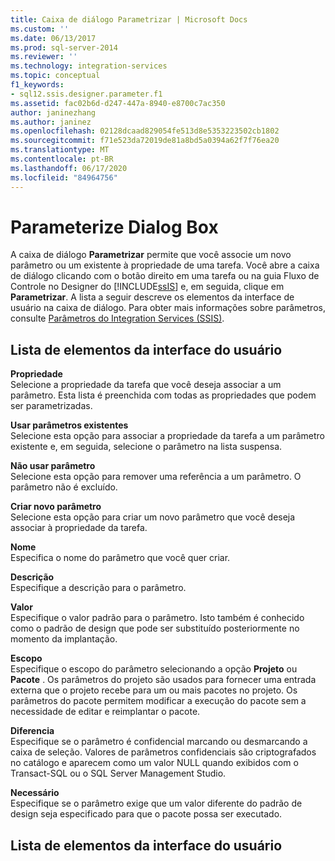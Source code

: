 ```yaml
---
title: Caixa de diálogo Parametrizar | Microsoft Docs
ms.custom: ''
ms.date: 06/13/2017
ms.prod: sql-server-2014
ms.reviewer: ''
ms.technology: integration-services
ms.topic: conceptual
f1_keywords:
- sql12.ssis.designer.parameter.f1
ms.assetid: fac02b6d-d247-447a-8940-e8700c7ac350
author: janinezhang
ms.author: janinez
ms.openlocfilehash: 02128dcaad829054fe513d8e5353223502cb1802
ms.sourcegitcommit: f71e523da72019de81a8bd5a0394a62f7f76ea20
ms.translationtype: MT
ms.contentlocale: pt-BR
ms.lasthandoff: 06/17/2020
ms.locfileid: "84964756"
---
```

# <a name="parameterize-dialog-box"></a>Parameterize Dialog Box
  A caixa de diálogo **Parametrizar** permite que você associe um novo parâmetro ou um existente à propriedade de uma tarefa. Você abre a caixa de diálogo clicando com o botão direito em uma tarefa ou na guia Fluxo de Controle no Designer do [!INCLUDE[ssIS](../includes/ssis-md.md)] e, em seguida, clique em **Parametrizar**. A lista a seguir descreve os elementos da interface de usuário na caixa de diálogo. Para obter mais informações sobre parâmetros, consulte [Parâmetros do Integration Services &#40;SSIS&#41;](integration-services-ssis-package-and-project-parameters.md).  
  
## <a name="ui-element-list"></a>Lista de elementos da interface do usuário  
 **Propriedade**  
 Selecione a propriedade da tarefa que você deseja associar a um parâmetro. Esta lista é preenchida com todas as propriedades que podem ser parametrizadas.  
  
 **Usar parâmetros existentes**  
 Selecione esta opção para associar a propriedade da tarefa a um parâmetro existente e, em seguida, selecione o parâmetro na lista suspensa.  
  
 **Não usar parâmetro**  
 Selecione esta opção para remover uma referência a um parâmetro. O parâmetro não é excluído.  
  
 **Criar novo parâmetro**  
 Selecione esta opção para criar um novo parâmetro que você deseja associar à propriedade da tarefa.  
  
 **Nome**  
 Especifica o nome do parâmetro que você quer criar.  
  
 **Descrição**  
 Especifique a descrição para o parâmetro.  
  
 **Valor**  
 Especifique o valor padrão para o parâmetro. Isto também é conhecido como o padrão de design que pode ser substituído posteriormente no momento da implantação.  
  
 **Escopo**  
 Especifique o escopo do parâmetro selecionando a opção **Projeto** ou **Pacote** . Os parâmetros do projeto são usados para fornecer uma entrada externa que o projeto recebe para um ou mais pacotes no projeto. Os parâmetros do pacote permitem modificar a execução do pacote sem a necessidade de editar e reimplantar o pacote.  
  
 **Diferencia**  
 Especifique se o parâmetro é confidencial marcando ou desmarcando a caixa de seleção. Valores de parâmetros confidenciais são criptografados no catálogo e aparecem como um valor NULL quando exibidos com o Transact-SQL ou o SQL Server Management Studio.  
  
 **Necessário**  
 Especifique se o parâmetro exige que um valor diferente do padrão de design seja especificado para que o pacote possa ser executado.  
  
## <a name="ui-element-list"></a>Lista de elementos da interface do usuário  
  
